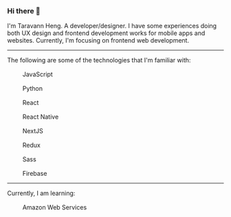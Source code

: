 ### Hi there 👋

I'm Taravann Heng. A developer/designer. I have some experiences doing both UX design and frontend development works for mobile apps and websites. Currently, I'm focusing on frontend web development.

---

The following are some of the technologies that I'm familiar with:

<img src="https://cdn.jsdelivr.net/gh/devicons/devicon/icons/javascript/javascript-plain.svg" height="16" width="16" /> &nbsp; &nbsp; JavaScript

<img src="https://cdn.jsdelivr.net/gh/devicons/devicon/icons/python/python-original.svg" height="16" width="16" /> &nbsp; &nbsp; Python

<img src="https://cdn.jsdelivr.net/gh/devicons/devicon/icons/react/react-original.svg" height="16" width="16" /> &nbsp; &nbsp; React

<img src="https://cdn.jsdelivr.net/gh/devicons/devicon/icons/react/react-original.svg" height="16" width="16" /> &nbsp; &nbsp; React Native

<img src="https://www.hengtaravann.com/images/languages/nextjs.svg" height="16" width="16" /> &nbsp; &nbsp; NextJS

<img src="https://cdn.jsdelivr.net/gh/devicons/devicon/icons/redux/redux-original.svg" height="16" width="16" /> &nbsp; &nbsp; Redux

<img src="https://cdn.jsdelivr.net/gh/devicons/devicon/icons/sass/sass-original.svg" height="16" width="16" /> &nbsp; &nbsp; Sass

<img src="https://cdn.jsdelivr.net/gh/devicons/devicon/icons/firebase/firebase-plain.svg" height="16" width="16" /> &nbsp; &nbsp; Firebase

---

Currently, I am learning:

<img src="https://cdn.jsdelivr.net/gh/devicons/devicon/icons/amazonwebservices/amazonwebservices-original.svg" height="16" width="16" /> &nbsp; &nbsp; Amazon Web Services
          
          
